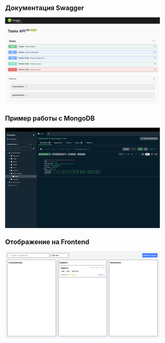 ## Документация Swagger
![Документация Swagger](./docs/images/Swagger.png)
## Пример работы с MongoDB
![Пример работы с MongoDB](./docs/images/MongoDB.png)
## Отображение на Frontend
![Как это отображается на Frontend](./docs/images/Frontend.png)
